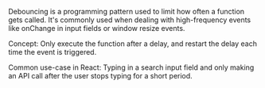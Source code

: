 Debouncing is a programming pattern used to limit how often a function gets called. It's commonly used when dealing with high-frequency events like onChange in input fields or window resize events.

Concept:
Only execute the function after a delay, and restart the delay each time the event is triggered.

Common use-case in React:
Typing in a search input field and only making an API call after the user stops typing for a short period.